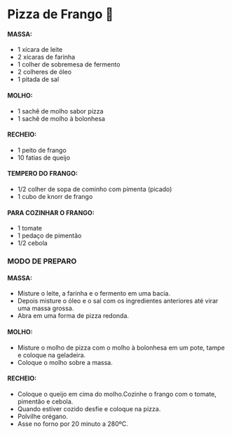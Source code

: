 # Pizza de Frango :chicken: 
#### MASSA:
 -  1 xícara de leite 
 - 2 xícaras de farinha
 - 1 colher de sobremesa de fermento
 - 2 colheres de óleo
 - 1 pitada de sal
#### MOLHO:
 - 1 sachê de molho sabor pizza
 - 1 sachê de molho à bolonhesa
#### RECHEIO:
 - 1 peito de frango
 - 10 fatias de queijo
#### TEMPERO DO FRANGO:
 - 1/2 colher de sopa de cominho com pimenta (picado)
 - 1 cubo de knorr de frango
#### PARA COZINHAR O FRANGO:
 - 1 tomate
 - 1 pedaço de pimentão
 - 1/2 cebola
### MODO DE PREPARO
#### MASSA:
 - Misture o leite, a farinha e o fermento em uma bacia.
 - Depois misture o óleo e o sal com os ingredientes anteriores até virar uma massa grossa.
 - Abra em uma forma de pizza redonda.
#### MOLHO:
 -  Misture o molho de pizza com o molho à bolonhesa em um pote, tampe e coloque na geladeira.
 - Coloque o molho sobre a massa.
#### RECHEIO:
 - Coloque o queijo em cima do molho.Cozinhe o frango com o tomate, pimentão e cebola.
 - Quando estiver cozido desfie e coloque na pizza.
 - Polvilhe orégano.
 - Asse no forno por 20 minuto a 280ºC.